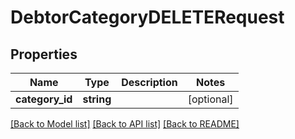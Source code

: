 # DebtorCategoryDELETERequest

## Properties
Name | Type | Description | Notes
------------ | ------------- | ------------- | -------------
**category_id** | **string** |  | [optional] 

[[Back to Model list]](../README.md#documentation-for-models) [[Back to API list]](../README.md#documentation-for-api-endpoints) [[Back to README]](../README.md)


